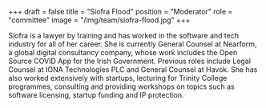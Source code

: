 +++
draft = false
title = "Síofra Flood"
position = "Moderator"
role = "committee"
image = "/img/team/siofra-flood.jpg"
+++

Síofra is a lawyer by training and has worked in the software and tech industry for all of her career. She is currently General Counsel at Nearform, a global digital consultancy company, whose work includes the Open Source COVID App for the Irish Government. Previous roles include Legal Counsel at IONA Technologies PLC and General Counsel at Havok. She has also worked extensively with startups, lecturing for Trinity College programmes, consulting and providing workshops on topics such as software licensing, startup funding and IP protection.
